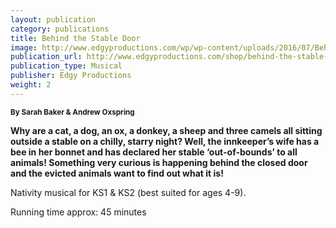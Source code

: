 ```yaml
---
layout: publication
category: publications
title: Behind the Stable Door
image: http://www.edgyproductions.com/wp/wp-content/uploads/2016/07/Behind-The-Stable-Door-catalogue-image-210x295.jpg
publication_url: http://www.edgyproductions.com/shop/behind-the-stable-door/
publication_type: Musical
publisher: Edgy Productions
weight: 2
---
```


<small>**By Sarah Baker & Andrew Oxspring**</small>

**Why are a cat, a dog, an ox, a donkey, a sheep and three camels all sitting outside a stable on a chilly, starry night? Well, the innkeeper’s wife has a bee in her bonnet and has declared her stable ‘out-of-bounds’ to all animals! Something very curious is happening behind the closed door and the evicted animals want to find out what it is!**

Nativity musical for KS1 & KS2 (best suited for ages 4-9).

Running time approx: 45 minutes